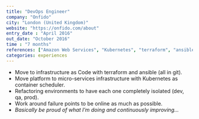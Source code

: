 ```yaml
---
title: "DevOps Engineer"
company: "Onfido"
city: "London (United Kingdom)"
website: "https://onfido.com/about"
entry_date : "April 2016"
out_date: "October 2016"
time : "7 months"
references: ["Amazon Web Services", "Kubernetes", "terraform", "ansible", "Jenkins"]
categories: experiences
---
```


* Move to infrastructure as Code with terraform and ansible (all in git).
* Move platform to micro-services infrastructure with Kubernetes as container scheduler.
* Refactoring environments to have each one completely isolated (dev, qa, prod).
* Work around failure points to be online as much as possible.
* _Basically be proud of what I’m doing and continuously improving..._

